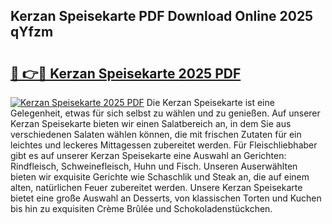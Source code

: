 ## Kerzan Speisekarte PDF Download Online 2025 qYfzm

# <h2><a href="http://gc9nqs.nevu.top/?p=Kerzan+Speisekarte">🔗 👉🔴 Kerzan Speisekarte 2025 PDF</a></h2>

[![Kerzan Speisekarte 2025 PDF](https://i.imgur.com/dBaPXMq.png)](http://gc9nqs.nevu.top/?p=Kerzan+Speisekarte)
Die Kerzan Speisekarte ist eine Gelegenheit, etwas für sich selbst zu wählen und zu genießen. Auf unserer Kerzan Speisekarte bieten wir einen Salatbereich an, in dem Sie aus verschiedenen Salaten wählen können, die mit frischen Zutaten für ein leichtes und leckeres Mittagessen zubereitet werden. Für Fleischliebhaber gibt es auf unserer Kerzan Speisekarte eine Auswahl an Gerichten: Rindfleisch, Schweinefleisch, Huhn und Fisch. Unseren Auserwählten bieten wir exquisite Gerichte wie Schaschlik und Steak an, die auf einem alten, natürlichen Feuer zubereitet werden. Unsere Kerzan Speisekarte bietet eine große Auswahl an Desserts, von klassischen Torten und Kuchen bis hin zu exquisiten Crème Brûlée und Schokoladenstückchen.
